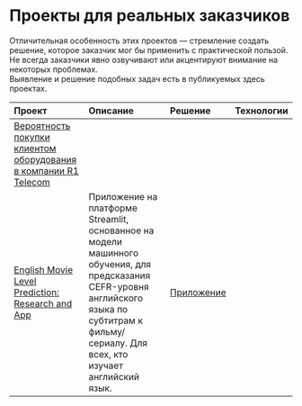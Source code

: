 # Проекты для реальных заказчиков

Отличительная особенность этих проектов — стремление создать решение, которое заказчик мог бы применить с практической пользой.  
Не всегда заказчики явно озвучивают или акцентируют внимание на некоторых проблемах.  
Выявление и решение подобных задач есть в публикуемых здесь проектах.


| Проект                | Описание              | Решение                   | Технологии |
|:----------------------|:----------------------|:--------------------------|:-----------|
| [Вероятность покупки клиентом оборудования в компании R1 Telecom](https://github.com/Nanobelka/R1_2800_features) |   |   |   |
| [English Movie Level Prediction: Research and App](https://github.com/Nanobelka/english_subtitles_level) | Приложение на платформе Streamlit, основанное на модели машинного обучения, для предсказания CEFR-уровня английского языка по субтитрам к фильму/сериалу. Для всех, кто изучает английский язык. | [Приложение](https://movie-level.streamlit.app/) |   |
